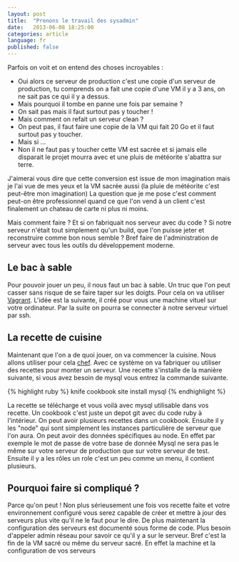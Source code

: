 ```yaml
---
layout: post
title:  "Prenons le travail des sysadmin"
date:   2013-06-08 18:25:00
categories: article
language: fr
published: false
---
```


Parfois on voit et on entend des choses incroyables :
- Oui alors ce serveur de production c'est une copie d'un serveur de production, tu comprends on a fait une copie d'une VM il y a 3 ans, on ne sait pas ce qui il y a dessus. 
- Mais pourquoi il tombe en panne une fois par semaine ?
- On sait pas mais il faut surtout pas y toucher !
- Mais comment on refait un serveur clean ?
- On peut pas, il faut faire une copie de la VM qui fait 20 Go et il faut surtout pas y toucher. 
- Mais si ...
- Non il ne faut pas y toucher cette VM est sacrée et si jamais elle disparait le projet mourra avec et une pluis de météorite s'abattra sur terre. 

J'aimerai vous dire que cette conversion est issue de mon imagination mais je l'ai vue de mes yeux et la VM sacrée aussi (la pluie de météorite c'est peut-être mon imagination)
La question que je me pose c'est comment peut-on être professionnel quand ce que l'on vend à un client c'est finalement un chateau de carte ni plus ni moins.

Mais comment faire ? Et si on fabriquait nos serveur avec du code ? Si notre serveur n'était tout simplement qu'un build, que l'on puisse jeter et reconstruire comme bon nous semble ? Bref faire de l'administration de serveur avec tous les outils du développement moderne. 

## Le bac à sable
Pour pouvoir jouer un peu, il nous faut un bac à sable. Un truc que l'on peut casser sans risque de se faire taper sur les doigts. 
Pour cela on va utiliser [Vagrant](http://www.vagrantup.com/). L'idée est la suivante, il créé pour vous une machine vituel sur votre ordinateur. 
Par la suite on pourra se connecter à notre serveur virtuel par ssh. 

## La recette de cuisine
Maintenant que l'on a de quoi jouer, on va commencer la cuisine. Nous allons utiliser pour cela [chef](http://www.opscode.com/chef/).
Avec ce système on va fabriquer ou utiliser des recettes pour monter un serveur. Une recette s'installe de la manière suivante, si vous avez besoin de mysql vous entrez la commande suivante. 

{% highlight ruby %}
knife cookbook site install mysql
{% endhighlight %}

La recette se télécharge et vous voilà avec mysql utilisable dans vos recette. Un cookbook c'est juste un depot git avec du code ruby à l'intérieur. 
On peut avoir plusieurs recettes dans un cookbook. Ensuite il y les "node" qui sont simplement les instances particulière de serveur que l'on aura. 
On peut avoir des données spécifiques au node. En effet par exemple le mot de passe de votre base de donnée Mysql ne sera pas le même sur votre serveur de production que sur votre serveur de test. 
Ensuite il y a les rôles un role c'est un peu comme un menu, il contient plusieurs. 

## Pourquoi faire si compliqué ?
Parce qu'on peut ! Non plus sérieusement une fois vos recette faite et votre environnement configuré vous serez capable de créer et mettre à jour des serveurs plus vite qu'il ne le faut pour le dire. 
De plus maintenant la configuration des serveurs est documenté sous forme de code. 
Plus besoin d'appeler admin réseau pour savoir ce qu'il y a sur le serveur. Bref c'est la fin de la VM sacré ou même du serveur sacré. 
En effet la machine et la configuration de vos serveurs 
